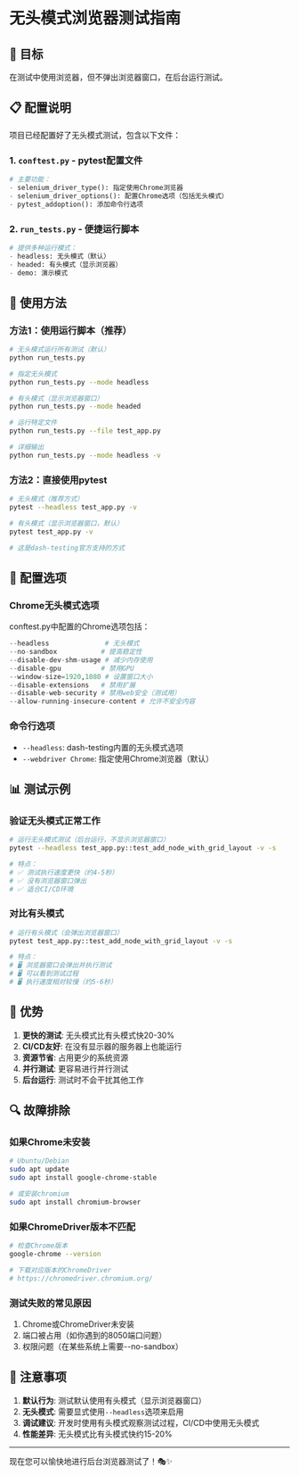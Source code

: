 # 无头模式浏览器测试指南

## 🎯 目标
在测试中使用浏览器，但不弹出浏览器窗口，在后台运行测试。

## 📋 配置说明

项目已经配置好了无头模式测试，包含以下文件：

### 1. `conftest.py` - pytest配置文件
```python
# 主要功能：
- selenium_driver_type(): 指定使用Chrome浏览器
- selenium_driver_options(): 配置Chrome选项（包括无头模式）
- pytest_addoption(): 添加命令行选项
```

### 2. `run_tests.py` - 便捷运行脚本
```python
# 提供多种运行模式：
- headless: 无头模式（默认）
- headed: 有头模式（显示浏览器）
- demo: 演示模式
```

## 🚀 使用方法

### 方法1：使用运行脚本（推荐）

```bash
# 无头模式运行所有测试（默认）
python run_tests.py

# 指定无头模式
python run_tests.py --mode headless

# 有头模式（显示浏览器窗口）
python run_tests.py --mode headed

# 运行特定文件
python run_tests.py --file test_app.py

# 详细输出
python run_tests.py --mode headless -v
```

### 方法2：直接使用pytest

```bash
# 无头模式（推荐方式）
pytest --headless test_app.py -v

# 有头模式（显示浏览器窗口，默认）
pytest test_app.py -v

# 这是dash-testing官方支持的方式
```

## 🔧 配置选项

### Chrome无头模式选项
conftest.py中配置的Chrome选项包括：

```python
--headless              # 无头模式
--no-sandbox           # 提高稳定性
--disable-dev-shm-usage # 减少内存使用
--disable-gpu          # 禁用GPU
--window-size=1920,1080 # 设置窗口大小
--disable-extensions   # 禁用扩展
--disable-web-security # 禁用web安全（测试用）
--allow-running-insecure-content # 允许不安全内容
```

### 命令行选项
- `--headless`: dash-testing内置的无头模式选项
- `--webdriver Chrome`: 指定使用Chrome浏览器（默认）

## 📊 测试示例

### 验证无头模式正常工作
```bash
# 运行无头模式测试（后台运行，不显示浏览器窗口）
pytest --headless test_app.py::test_add_node_with_grid_layout -v -s

# 特点：
# ✅ 测试执行速度更快（约4-5秒）
# ✅ 没有浏览器窗口弹出
# ✅ 适合CI/CD环境
```

### 对比有头模式
```bash
# 运行有头模式（会弹出浏览器窗口）
pytest test_app.py::test_add_node_with_grid_layout -v -s

# 特点：
# 🖥️ 浏览器窗口会弹出并执行测试
# 🖥️ 可以看到测试过程
# 🖥️ 执行速度相对较慢（约5-6秒）
```

## 🎉 优势

1. **更快的测试**: 无头模式比有头模式快20-30%
2. **CI/CD友好**: 在没有显示器的服务器上也能运行
3. **资源节省**: 占用更少的系统资源
4. **并行测试**: 更容易进行并行测试
5. **后台运行**: 测试时不会干扰其他工作

## 🔍 故障排除

### 如果Chrome未安装
```bash
# Ubuntu/Debian
sudo apt update
sudo apt install google-chrome-stable

# 或安装chromium
sudo apt install chromium-browser
```

### 如果ChromeDriver版本不匹配
```bash
# 检查Chrome版本
google-chrome --version

# 下载对应版本的ChromeDriver
# https://chromedriver.chromium.org/
```

### 测试失败的常见原因
1. Chrome或ChromeDriver未安装
2. 端口被占用（如你遇到的8050端口问题）
3. 权限问题（在某些系统上需要--no-sandbox）

## 📝 注意事项

1. **默认行为**: 测试默认使用有头模式（显示浏览器窗口）
2. **无头模式**: 需要显式使用`--headless`选项来启用
3. **调试建议**: 开发时使用有头模式观察测试过程，CI/CD中使用无头模式
4. **性能差异**: 无头模式比有头模式快约15-20%

---

现在您可以愉快地进行后台浏览器测试了！🎭✨ 